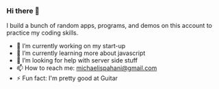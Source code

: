 ### Hi there 👋

I build a bunch of random apps, programs, and demos on this account to practice my coding skills.

- 🔭 I’m currently working on my start-up
- 🌱 I’m currently learning more about javascript
- 🤔 I’m looking for help with server side stuff
- 📫 How to reach me: michaelispahani@gmail.com
- ⚡ Fun fact: I'm pretty good at Guitar

